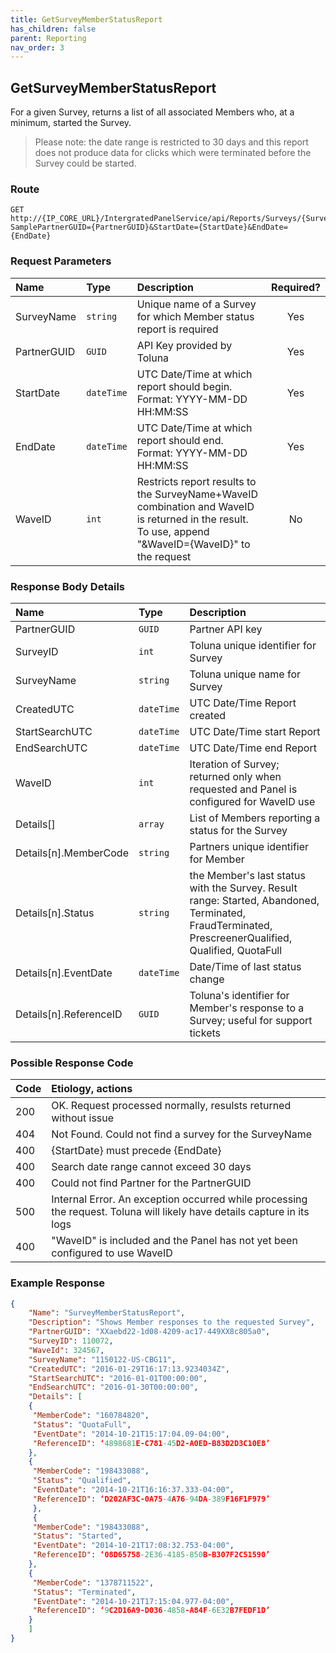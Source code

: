 ```yaml
---
title: GetSurveyMemberStatusReport
has_children: false
parent: Reporting
nav_order: 3
---
```


## GetSurveyMemberStatusReport

For a given Survey, returns a list of all associated Members who, at a minimum, started the Survey.
>Please note: the date range is restricted to 30 days and this report does not produce data for clicks which were terminated before the Survey could be started.

### Route
```
GET http://{IP_CORE_URL}/IntergratedPanelService/api/Reports/Surveys/{SurveyName}/MemberStatus/?SamplePartnerGUID={PartnerGUID}&StartDate={StartDate}&EndDate={EndDate}
```

### Request Parameters

| Name | Type | Description | Required? |
| :--- | :--- | :--- | :---: |
| SurveyName | ```string``` | Unique name of a Survey for which Member status report is required | Yes |
| PartnerGUID | ```GUID``` | API Key provided by Toluna | Yes |
| StartDate | ```dateTime``` | UTC Date/Time at which report should begin. Format: YYYY-MM-DD HH:MM:SS | Yes |
| EndDate | ```dateTime``` | UTC Date/Time at which report should end. Format: YYYY-MM-DD HH:MM:SS | Yes |
| WaveID | ```int``` | Restricts report results to the SurveyName+WaveID combination and WaveID is returned in the result. To use, append "&WaveID={WaveID}" to the request | No |

### Response Body Details 

| Name | Type | Description |
| :--- | :--- | :--- |
| PartnerGUID | ```GUID``` | Partner API key |
| SurveyID | ```int``` | Toluna unique identifier for Survey |
| SurveyName | ```string``` | Toluna unique name for Survey |
| CreatedUTC | ```dateTime``` | UTC Date/Time Report created |
| StartSearchUTC | ```dateTime``` | UTC Date/Time start Report |
| EndSearchUTC | ```dateTime``` | UTC Date/Time end Report |
| WaveID | ```int``` | Iteration of Survey; returned only when requested and Panel is configured for WaveID use |
| Details[] | ```array``` | List of Members reporting a status for the Survey |
| Details[n].MemberCode | ```string``` | Partners unique identifier for Member |
| Details[n].Status | ```string``` | the Member's last status with the Survey. Result range: Started, Abandoned, Terminated, FraudTerminated, PrescreenerQualified, Qualified, QuotaFull |
| Details[n].EventDate | ```dateTime``` | Date/Time of last status change |
| Details[n].ReferenceID | ```GUID``` | Toluna's identifier for Member's response to a Survey; useful for support tickets |

### Possible Response Code

| Code | Etiology, actions |
| :--- | :--- | 
| 200 | OK. Request processed normally, resulsts returned without issue |
| 404 | Not Found. Could not find a survey for the SurveyName |
| 400 | {StartDate} must precede {EndDate} |
| 400 | Search date range cannot exceed 30 days |
| 400 | Could not find Partner for the PartnerGUID |
| 500 | Internal Error. An exception occurred while processing the request. Toluna will likely have details capture in its logs |
| 400 | "WaveID" is included and the Panel has not yet been configured to use WaveID |

### Example Response
```json
{
    "Name": "SurveyMemberStatusReport",
    "Description": "Shows Member responses to the requested Survey",
    "PartnerGUID": "XXaebd22-1d08-4209-ac17-449XX8c805a0",
    "SurveyID": 110072,
    "WaveId": 324567,
    "SurveyName": "1150122-US-CBG11",
    "CreatedUTC": "2016-01-29T16:17:13.9234034Z",
    "StartSearchUTC": "2016-01-01T00:00:00",
    "EndSearchUTC": "2016-01-30T00:00:00",
    "Details": [
    {
     "MemberCode": "160784820",
     "Status": "QuotaFull",
     "EventDate": "2014-10-21T15:17:04.09-04:00",
     "ReferenceID": ‘4898681E-C781-45D2-A0ED-B83D2D3C10E8’
    },
    {
     "MemberCode": "198433088",
     "Status": "Qualified",
     "EventDate": "2014-10-21T16:16:37.333-04:00",
     "ReferenceID": ‘D202AF3C-0A75-4A76-94DA-389F16F1F979’
     },
     {
     "MemberCode": "198433088",
     "Status": "Started",
     "EventDate": "2014-10-21T17:08:32.753-04:00",
     "ReferenceID": ‘08D65758-2E36-4185-850B-B307F2C51590’
    },
    {
     "MemberCode": "1378711522",
     "Status": "Terminated",
     "EventDate": "2014-10-21T17:15:04.977-04:00",
     "ReferenceID": ‘9C2D16A9-D036-4858-A84F-6E32B7FEDF1D’
    }
    ]
}
```